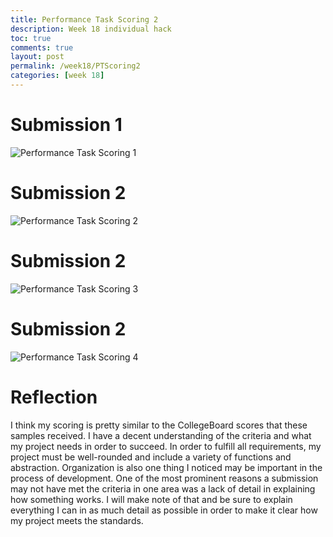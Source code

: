 ```yaml
---
title: Performance Task Scoring 2
description: Week 18 individual hack
toc: true
comments: true
layout: post
permalink: /week18/PTScoring2
categories: [week 18]
---
```


# Submission 1

![Performance Task Scoring 1](../images/PTscoring2-1.jpg)


# Submission 2

![Performance Task Scoring 2](../images/PTscoring2-2.jpg)


# Submission 2

![Performance Task Scoring 3](../images/PTscoring2-3.jpg)


# Submission 2

![Performance Task Scoring 4](../images/PTscoring2-4.jpg)


# Reflection

I think my scoring is pretty similar to the CollegeBoard scores that these samples received. I have a decent understanding of the criteria and what my project needs in order to succeed. In order to fulfill all requirements, my project must be well-rounded and include a variety of functions and abstraction. Organization is also one thing I noticed may be important in the process of development. One of the most prominent reasons a submission may not have met the criteria in one area was a lack of detail in explaining how something works. I will make note of that and be sure to explain everything I can in as much detail as possible in order to make it clear how my project meets the standards.
